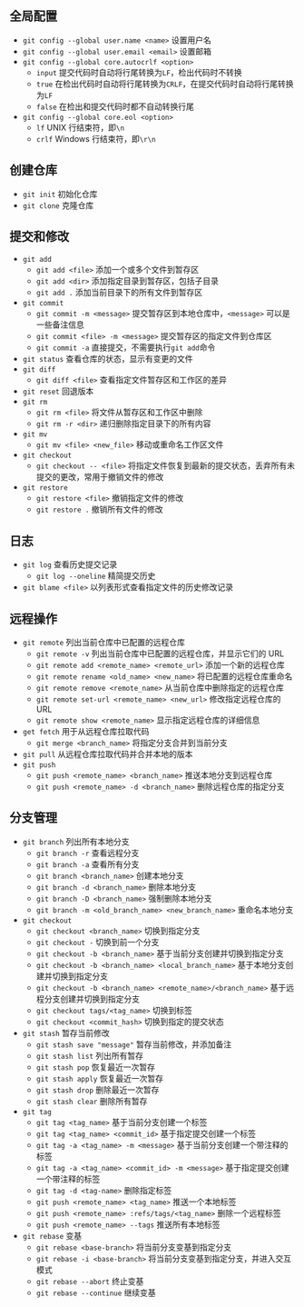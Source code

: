 ## 全局配置

- `git config --global user.name <name>` 设置用户名
- `git config --global user.email <email>` 设置邮箱
- `git config --global core.autocrlf <option>`
  - `input` 提交代码时自动将行尾转换为`LF`，检出代码时不转换
  - `true` 在检出代码时自动将行尾转换为`CRLF`，在提交代码时自动将行尾转换为`LF`
  - `false` 在检出和提交代码时都不自动转换行尾
- `git config --global core.eol <option>`
  - `lf` UNIX 行结束符，即`\n`
  - `crlf` Windows 行结束符，即`\r\n`

## 创建仓库

- `git init` 初始化仓库
- `git clone` 克隆仓库

## 提交和修改

- `git add`
  - `git add <file>` 添加一个或多个文件到暂存区
  - `git add <dir>` 添加指定目录到暂存区，包括子目录
  - `git add .` 添加当前目录下的所有文件到暂存区
- `git commit`
  - `git commit -m <message>` 提交暂存区到本地仓库中，`<message>` 可以是一些备注信息
  - `git commit <file> -m <message>` 提交暂存区的指定文件到仓库区
  - `git commit -a` 直接提交，不需要执行`git add`命令
- `git status` 查看仓库的状态，显示有变更的文件
- `git diff`
  - `git diff <file>` 查看指定文件暂存区和工作区的差异
- `git reset` 回退版本
- `git rm`
  - `git rm <file>` 将文件从暂存区和工作区中删除
  - `git rm -r <dir>` 递归删除指定目录下的所有内容
- `git mv`
  - `git mv <file> <new_file>` 移动或重命名工作区文件
- `git checkout`
  - `git checkout -- <file>` 将指定文件恢复到最新的提交状态，丢弃所有未提交的更改，常用于撤销文件的修改
- `git restore`
  - `git restore <file>` 撤销指定文件的修改
  - `git restore .` 撤销所有文件的修改

## 日志

- `git log` 查看历史提交记录
  - `git log --oneline` 精简提交历史
- `git blame <file>` 以列表形式查看指定文件的历史修改记录

## 远程操作

- `git remote` 列出当前仓库中已配置的远程仓库
  - `git remote -v` 列出当前仓库中已配置的远程仓库，并显示它们的 URL
  - `git remote add <remote_name> <remote_url>` 添加一个新的远程仓库
  - `git remote rename <old_name> <new_name>` 将已配置的远程仓库重命名
  - `git remote remove <remote_name>` 从当前仓库中删除指定的远程仓库
  - `git remote set-url <remote_name> <new_url>` 修改指定远程仓库的 URL
  - `git remote show <remote_name>` 显示指定远程仓库的详细信息
- `get fetch` 用于从远程仓库拉取代码
  - `git merge <branch_name>` 将指定分支合并到当前分支
- `git pull` 从远程仓库拉取代码并合并本地的版本
- `git push`
  - `git push <remote_name> <branch_name>` 推送本地分支到远程仓库
  - `git push <remote_name> -d <branch_name>` 删除远程仓库的指定分支

## 分支管理

- `git branch` 列出所有本地分支
  - `git branch -r` 查看远程分支
  - `git branch -a` 查看所有分支
  - `git branch <branch_name>` 创建本地分支
  - `git branch -d <branch_name>` 删除本地分支
  - `git branch -D <branch_name>` 强制删除本地分支
  - `git branch -m <old_branch_name> <new_branch_name>` 重命名本地分支
- `git checkout`
  - `git checkout <branch_name>` 切换到指定分支
  - `git checkout -` 切换到前一个分支
  - `git checkout -b <branch_name>` 基于当前分支创建并切换到指定分支
  - `git checkout -b <branch_name> <local_branch_name>` 基于本地分支创建并切换到指定分支
  - `git checkout -b <branch_name> <remote_name>/<branch_name>` 基于远程分支创建并切换到指定分支
  - `git checkout tags/<tag_name>` 切换到标签
  - `git checkout <commit_hash>` 切换到指定的提交状态
- `git stash` 暂存当前修改
  - `git stash save "message"` 暂存当前修改，并添加备注
  - `git stash list` 列出所有暂存
  - `git stash pop` 恢复最近一次暂存
  - `git stash apply` 恢复最近一次暂存
  - `git stash drop` 删除最近一次暂存
  - `git stash clear` 删除所有暂存
- `git tag`
  - `git tag <tag_name>` 基于当前分支创建一个标签
  - `git tag <tag_name> <commit_id>` 基于指定提交创建一个标签
  - `git tag -a <tag_name> -m <message>` 基于当前分支创建一个带注释的标签
  - `git tag -a <tag_name> <commit_id> -m <message>` 基于指定提交创建一个带注释的标签
  - `git tag -d <tag-name>` 删除指定标签
  - `git push <remote_name> <tag_name>` 推送一个本地标签
  - `git push <remote_name> :refs/tags/<tag_name>` 删除一个远程标签
  - `git push <remote_name> --tags` 推送所有本地标签
- `git rebase` 变基
  - `git rebase <base-branch>` 将当前分支变基到指定分支
  - `git rebase -i <base-branch>` 将当前分支变基到指定分支，并进入交互模式
  - `git rebase --abort` 终止变基
  - `git rebase --continue` 继续变基
